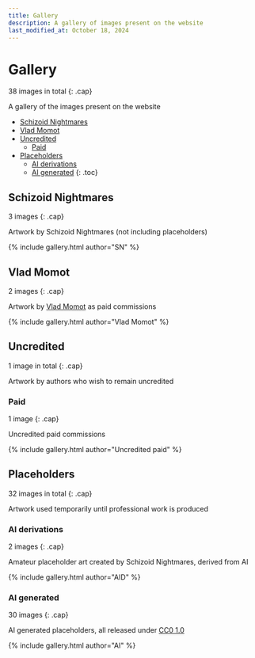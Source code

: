 ```yaml
---
title: Gallery
description: A gallery of images present on the website
last_modified_at: October 18, 2024
---
```


# Gallery
38 images in total
{: .cap}

A gallery of the images present on the website

- [Schizoid Nightmares](#schizoid-nightmares)
- [Vlad Momot](#vlad-momot)
- [Uncredited](#uncredited)
  - [Paid](#paid)
- [Placeholders](#placeholders)
  - [AI derivations](#ai-derivations)
  - [AI generated](#ai-generated)
{: .toc}

## Schizoid Nightmares
3 images
{: .cap}

Artwork by Schizoid Nightmares (not including placeholders)

{% include gallery.html author="SN" %}

## Vlad Momot
2 images
{: .cap}

Artwork by <a href="https://vladmomotart.tumblr.com/" target="_blank">Vlad Momot</a> as paid commissions

{% include gallery.html author="Vlad Momot" %}

## Uncredited
1 image in total
{: .cap}

Artwork by authors who wish to remain uncredited

### Paid
1 image
{: .cap}

Uncredited paid commissions

{% include gallery.html author="Uncredited paid" %}

## Placeholders
32 images in total
{: .cap}

Artwork used temporarily until professional work is produced

### AI derivations
2 images
{: .cap}

Amateur placeholder art created by Schizoid Nightmares, derived from AI

{% include gallery.html author="AID" %}

### AI generated
30 images
{: .cap}

AI generated placeholders, all released under <a href="https://creativecommons.org/publicdomain/zero/1.0/" target="_blank">CC0 1.0</a>

{% include gallery.html author="AI" %}